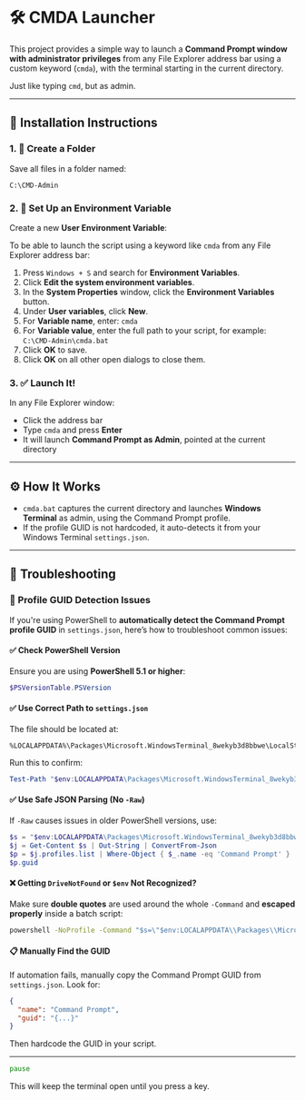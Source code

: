 
# 🛠️ CMDA Launcher

This project provides a simple way to launch a **Command Prompt window with administrator privileges** from any File Explorer address bar using a custom keyword (`cmda`), with the terminal starting in the current directory.  

Just like typing `cmd`, but as admin.

---

## 🚀 Installation Instructions

### 1. 📁 Create a Folder
Save all files in a folder named:
```
C:\CMD-Admin
```

### 2. 📝 Set Up an Environment Variable
Create a new **User Environment Variable**:

To be able to launch the script using a keyword like `cmda` from any File Explorer address bar:

1. Press `Windows + S` and search for **Environment Variables**.
2. Click **Edit the system environment variables**.
3. In the **System Properties** window, click the **Environment Variables** button.
4. Under **User variables**, click **New**.
5. For **Variable name**, enter: `cmda`
6. For **Variable value**, enter the full path to your script, for example: `C:\CMD-Admin\cmda.bat`
7. Click **OK** to save.
8. Click **OK** on all other open dialogs to close them.

### 3. ✅ Launch It!
In any File Explorer window:
- Click the address bar
- Type `cmda` and press **Enter**
- It will launch **Command Prompt as Admin**, pointed at the current directory

---

## ⚙️ How It Works

- `cmda.bat` captures the current directory and launches **Windows Terminal** as admin, using the Command Prompt profile.
- If the profile GUID is not hardcoded, it auto-detects it from your Windows Terminal `settings.json`.

---

## 🧪 Troubleshooting

### 🧩 Profile GUID Detection Issues

If you're using PowerShell to **automatically detect the Command Prompt profile GUID** in `settings.json`, here’s how to troubleshoot common issues:

#### ✅ Check PowerShell Version
Ensure you are using **PowerShell 5.1 or higher**:
```powershell
$PSVersionTable.PSVersion
```

#### ✅ Use Correct Path to `settings.json`
The file should be located at:
```
%LOCALAPPDATA%\Packages\Microsoft.WindowsTerminal_8wekyb3d8bbwe\LocalState\settings.json
```
Run this to confirm:
```powershell
Test-Path "$env:LOCALAPPDATA\Packages\Microsoft.WindowsTerminal_8wekyb3d8bbwe\LocalState\settings.json"
```

#### ✅ Use Safe JSON Parsing (No `-Raw`)
If `-Raw` causes issues in older PowerShell versions, use:
```powershell
$s = "$env:LOCALAPPDATA\Packages\Microsoft.WindowsTerminal_8wekyb3d8bbwe\LocalState\settings.json"
$j = Get-Content $s | Out-String | ConvertFrom-Json
$p = $j.profiles.list | Where-Object { $_.name -eq 'Command Prompt' }
$p.guid
```

#### ❌ Getting `DriveNotFound` or `$env` Not Recognized?
Make sure **double quotes** are used around the whole `-Command` and **escaped properly** inside a batch script:
```bat
powershell -NoProfile -Command "$s=\"$env:LOCALAPPDATA\\Packages\\Microsoft.WindowsTerminal_8wekyb3d8bbwe\\LocalState\\settings.json\"; $j=Get-Content $s | Out-String | ConvertFrom-Json; $p=$j.profiles.list | Where-Object { $_.name -eq 'Command Prompt' }; $p.guid"
```

#### 📋 Manually Find the GUID
If automation fails, manually copy the Command Prompt GUID from `settings.json`. Look for:
```json
{
  "name": "Command Prompt",
  "guid": "{...}"
}
```
Then hardcode the GUID in your script.

---
```bat
pause
```

This will keep the terminal open until you press a key.
